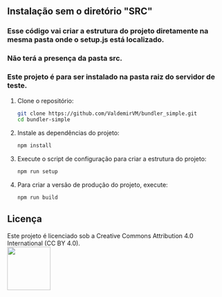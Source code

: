 
## Instalação sem o diretório "SRC"
### Esse código vai criar a estrutura do projeto diretamente na mesma pasta onde o setup.js está localizado. 
### Não terá a presença da pasta src. 
### Este projeto é para ser instalado na pasta raiz do servidor de teste. 

1. Clone o repositório:

    ```sh
    git clone https://github.com/ValdemirVM/bundler_simple.git
    cd bundler-simple
    ```

2. Instale as dependências do projeto:

    ```sh
    npm install
    ```

3. Execute o script de configuração para criar a estrutura do projeto:

    ```sh
    npm run setup
    ```

4. Para criar a versão de produção do projeto, execute:

    ```sh
    npm run build
    ```

## Licença

Este projeto é licenciado sob a Creative Commons Attribution 4.0 International (CC BY 4.0).  
<a href="https://creativecommons.org/licenses/by/4.0/" target="_blank"><img loading="lazy" src="https://mirrors.creativecommons.org/presskit/buttons/88x31/png/by.png" target="_blank" width="100"></a>

